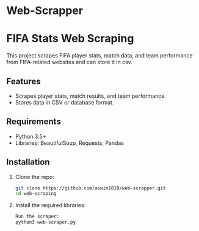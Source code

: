 # Web-Scrapper

# FIFA Stats Web Scraping

This project scrapes FIFA player stats, match data, and team performance from FIFA-related websites and can store it in csv.

## Features

- Scrapes player stats, match results, and team performance.
- Stores data in CSV or database format.

## Requirements

- Python 3.5+
- Libraries: BeautifulSoup, Requests, Pandas

## Installation

1. Clone the repo:

   ```bash
   git clone https://github.com/aswin1818/web-scrapper.git
   cd web-scraping
   ```

2. Install the required libraries:

   ```bash
   Run the scraper:
   python3 web-scraper.py
   ```
